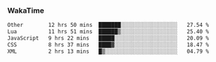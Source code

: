 ### WakaTime

<!--START_SECTION:waka-->

```txt
Other        12 hrs 50 mins  ███████░░░░░░░░░░░░░░░░░░   27.54 %
Lua          11 hrs 51 mins  ██████▒░░░░░░░░░░░░░░░░░░   25.40 %
JavaScript   9 hrs 22 mins   █████░░░░░░░░░░░░░░░░░░░░   20.09 %
CSS          8 hrs 37 mins   ████▓░░░░░░░░░░░░░░░░░░░░   18.47 %
XML          2 hrs 13 mins   █▒░░░░░░░░░░░░░░░░░░░░░░░   04.79 %
```

<!--END_SECTION:waka-->
